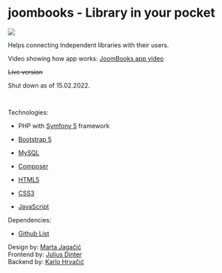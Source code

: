 # joombooks - Library in your pocket

<img src="https://travis-ci.com/karlohrvacic/joombooks.svg?branch=master">

Helps connecting Independent libraries with their users.


Video showing how app works:
<a href="https://youtu.be/vdN95ucu77A">JoomBooks app video</a>


<a style="text-decoration-line: line-through;" href="https://joombooks.karlo.codes">Live version</a>
<p>Shut down as of 15.02.2022.</p><br>


Technologies: 
- <p>PHP with <a href="https://symfony.com/">Symfony 5</a> framework</p>
- <p><a href="https://getbootstrap.com/">Bootstrap 5</a></p>
- <p><a href="https://www.mysql.com/">MySQL</a></p>
- <p><a href="https://getcomposer.org/">Composer</a></p>
- <p><a href="https://developer.mozilla.org/en-US/docs/Glossary/HTML5">HTML5</a></p>
- <p><a href="https://developer.mozilla.org/en-US/docs/Web/CSS">CSS3</a></p>
- <p><a href="https://developer.mozilla.org/en-US/docs/Web/JavaScript">JavaScript</a></p>

Dependencies:
- <a href="https://github.com/karlohrvacic/jumkabooks/network/dependencies">Github List</a><br>

Design by: <a href="https://github.com/MartaJagacic">Marta Jagačić</a><br>
Frontend by: <a href="https://github.com/juliusdinter">Julius Dinter</a><br>
Backend by: <a href="https://github.com/karlohrvacic">Karlo Hrvačić</a><br>
